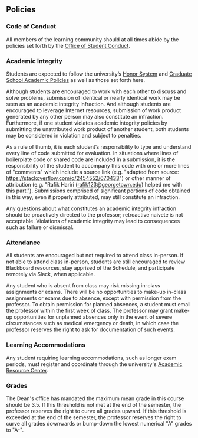 ## Policies

### Code of Conduct

All members of the learning community should at all times abide by the policies set forth by the [Office of Student Conduct](https://studentconduct.georgetown.edu/).

### Academic Integrity

Students are expected to follow the university’s [Honor System](https://honorcouncil.georgetown.edu/system) and [Graduate School Academic Policies](https://grad.georgetown.edu/academics/policies) as well as those set forth here.

Although students are encouraged to work with each other to discuss and solve problems, submission of identical or nearly identical work may be seen as an academic integrity infraction. And although students are encouraged to leverage Internet resources, submission of work product generated by any other person may also constitute an infraction. Furthermore, if one student violates academic integrity policies by submitting the unattributed work product of another student, both students may be considered in violation and subject to penalties.

As a rule of thumb, it is each student’s responsibility to type and understand every line of code submitted for evaluation. In situations where lines of boilerplate code or shared code are included in a submission, it is the responsibility of the student to accompany this code with one or more lines of "comments" which include a source link (e.g. "adapted from source: https://stackoverflow.com/q/2454552/670433") or other manner of attribution (e.g. "Rafik Hariri (rafik123@georgetown.edu) helped me with this part."). Submissions comprised of significant portions of code obtained in this way, even if properly attributed, may still constitute an infraction.

Any questions about what constitutes an academic integrity infraction should be proactively directed to the professor; retroactive naivete is not acceptable. Violations of academic integrity may lead to consequences such as failure or dismissal.

### Attendance

All students are encouraged but not required to attend class in-person. If not able to attend class in-person, students are still encouraged to review Blackboard resources, stay apprised of the Schedule, and participate remotely via Slack, when applicable.

Any student who is absent from class may risk missing in-class assignments or exams. There will be no opportunities to make-up in-class assignments or exams due to absence, except with permission from the professor. To obtain permission for planned absences, a student must email the professor within the first week of class. The professor may grant make-up opportunities for unplanned absences only in the event of severe circumstances such as medical emergency or death, in which case the professor reserves the right to ask for documentation of such events.

### Learning Accommodations

Any student requiring learning accommodations, such as longer exam periods, must register and coordinate through the university's [Academic Resource Center](https://academicsupport.georgetown.edu/disability).

### Grades

The Dean's office has mandated the maximum mean grade in this course should be 3.5. If this threshold is not met at the end of the semester, the professor reserves the right to curve all grades upward. If this threshold is exceeded at the end of the semester, the professor reserves the right to curve all grades downwards or bump-down the lowest numerical "A" grades to "A-".

